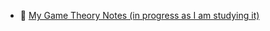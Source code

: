 - 📄 [My Game Theory Notes (in progress as I am studying it)]([https://www.overleaf.com/read/xxxxxx](https://www.overleaf.com/read/ppdhqgzkttmr#7304e0))
